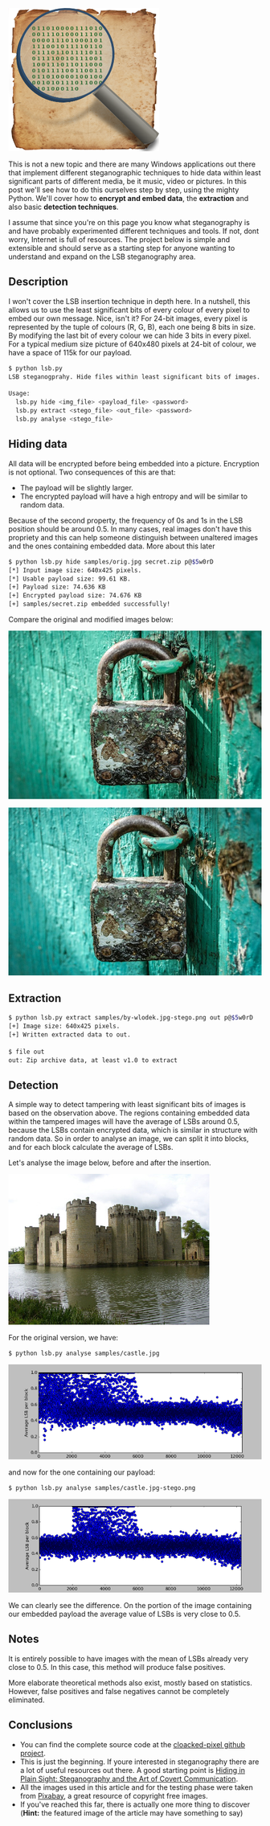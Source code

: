 ![Logo](/assets/images/cloacked-pixel/logo.png)

This is not a new topic and there are many Windows applications out there that implement different steganographic
techniques to hide data within least significant parts of different media, be it music, video or pictures.
In this post we'll see how to do this ourselves step by step, using the mighty Python. 
We'll cover how to **encrypt and embed data**, the **extraction** and also basic **detection techniques**.

I assume that since you're on this page you know what steganography is 
and have probably experimented different techniques and tools. 
If not, dont worry, Internet is full of resources. 
The project below is simple and extensible and should serve as 
a starting step for anyone wanting to understand and expand on the LSB steganography area.

## Description

I won't cover the LSB insertion technique in depth here. In a nutshell, this allows us to 
use the least significant bits of every colour of every pixel to embed our own message. 
Nice, isn't it? 
For 24-bit images, every pixel is represented by the tuple of colours (R, G, B), 
each one being 8 bits in size. By modifying the last bit of every colour we can hide 3 bits in every pixel. 
For a typical medium size picture of 640x480 pixels at 24-bit of colour, we have a space of 115k for our payload.

```bash
$ python lsb.py 
LSB steganogprahy. Hide files within least significant bits of images.

Usage:
  lsb.py hide <img_file> <payload_file> <password>
  lsb.py extract <stego_file> <out_file> <password>
  lsb.py analyse <stego_file>
```

## Hiding data

All data will be encrypted before being embedded into a picture. Encryption is not optional. 
Two consequences of this are that:
* The payload will be slightly larger.
* The encrypted payload will have a high entropy and will be similar to random data.

Because of the second property, the frequency of 0s and 1s in the LSB position should be around 0.5. 
In many cases, real images don't have this propriety and this can help someone distinguish
between unaltered images and the ones containing embedded data. More about this later

```bash
$ python lsb.py hide samples/orig.jpg secret.zip p@$5w0rD
[*] Input image size: 640x425 pixels.
[*] Usable payload size: 99.61 KB.
[+] Payload size: 74.636 KB 
[+] Encrypted payload size: 74.676 KB 
[+] samples/secret.zip embedded successfully!
```

Compare the original and modified images below:

![Original image](/assets/images/cloacked-pixel/orig.jpg)

![Stego image](/assets/images/cloacked-pixel/stego.jpg)
 

 
## Extraction 

```bash
$ python lsb.py extract samples/by-wlodek.jpg-stego.png out p@$5w0rD 
[+] Image size: 640x425 pixels.
[+] Written extracted data to out.

$ file out 
out: Zip archive data, at least v1.0 to extract
```

## Detection

A simple way to detect tampering with least significant bits of images is based on the observation above.
The regions containing embedded data within the tampered images will have the average of LSBs around 0.5, 
because the LSBs contain encrypted data, which is similar in structure with random data. 
So in order to analyse an image, we can split it into blocks, and for each block calculate the average of LSBs. 

Let's analyse the image below, before and after the insertion.

![Castle](/assets/images/cloacked-pixel/castle.jpg)

For the original version, we have:

```bash
$ python lsb.py analyse samples/castle.jpg
```

![Analysis original](/assets/images/cloacked-pixel/analysis-orig.png)

and now for the one containing  our payload:

```bash
$ python lsb.py analyse samples/castle.jpg-stego.png
```

![Analysis stego](/assets/images/cloacked-pixel/analysis-stego.png)

We can clearly see the difference. On the portion of the image containing our embedded payload 
the average value of LSBs is very close to 0.5.

## Notes

It is entirely possible to have images with the mean of LSBs already very close to 0.5. 
In this case, this method will produce false positives.

More elaborate theoretical methods also exist, mostly based on statistics. 
However, false positives and false negatives cannot be completely eliminated.

## Conclusions

* You can find the complete source code at the [cloacked-pixel github project](https://github.com/livz/cloacked-pixel).
* This is just the beginning. If youre interested in steganography there are a lot of useful resources out there. 
A good starting point is 
[Hiding in Plain Sight: Steganography and the Art of Covert Communication](https://www.amazon.co.uk/Hiding-Plain-Sight-Steganography-Communication/dp/0471444499).
* All the images used in this article and for the testing phase were taken from [Pixabay](https://pixabay.com/), 
a great resource of copyright free images.
* If you've reached this far, there is actually one more thing to discover 
(**Hint:** the featured image of the article may have something to say)
